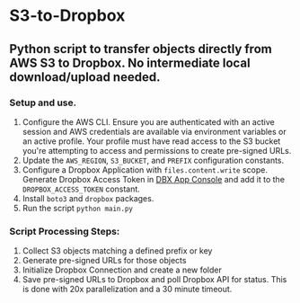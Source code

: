 # S3-to-Dropbox
## Python script to transfer objects directly from AWS S3 to Dropbox. No intermediate local download/upload needed.

### Setup and use.
1. Configure the AWS CLI. Ensure you are authenticated with an active session and AWS credentials are available via environment variables or an active profile. Your profile must have read access to the S3 bucket you're attempting to access and permissions to create pre-signed URLs.
2. Update the `AWS_REGION`, `S3_BUCKET`, and `PREFIX` configuration constants.
3. Configure a Dropbox Application with `files.content.write` scope. Generate Dropbox Access Token in [DBX App Console](https://www.dropbox.com/developers/apps?_tk=pilot_lp&_ad=topbar4&_camp=myapps) and add it to the `DROPBOX_ACCESS_TOKEN` constant.
4. Install `boto3` and `dropbox` packages.
5. Run the script `python main.py`

### Script Processing Steps:
1. Collect S3 objects matching a defined prefix or key
2. Generate pre-signed URLs for those objects
3. Initialize Dropbox Connection and create a new folder
4. Save pre-signed URLs to Dropbox and poll Dropbox API for status. This is done with 20x parallelization and a 30 minute timeout.